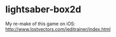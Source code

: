 lightsaber-box2d
================

My re-make of this game on iOS: http://www.lostvectors.com/jeditrainer/index.html